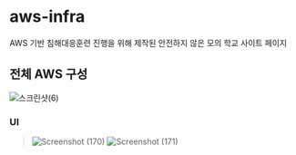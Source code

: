# aws-infra

AWS 기반 침해대응훈련 진행을 위해 제작된 안전하지 않은 모의 학교 사이트 페이지




## 전체 AWS 구성
![스크린샷(6)](https://github.com/lamp-hsh/aws-infra/assets/108601508/f5f14fac-7bd3-4478-8aae-dbd11a6dcd02)



### UI
> ![Screenshot (170)](https://github.com/lamp-hsh/aws-infra/assets/108601508/266a8da0-0848-4593-a03e-5d425df49f48)
> ![Screenshot (171)](https://github.com/lamp-hsh/aws-infra/assets/108601508/abbb936a-8262-409e-8408-a98ccfd12bc7)
